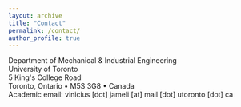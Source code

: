 ```yaml
---
layout: archive
title: "Contact"
permalink: /contact/
author_profile: true
---
```

Department of Mechanical & Industrial Engineering<br>
University of Toronto<br>
5 King's College Road<br>
Toronto, Ontario • M5S 3G8 • Canada<br>
Academic email: vinicius [dot] jameli [at] mail [dot] utoronto [dot] ca<br>
